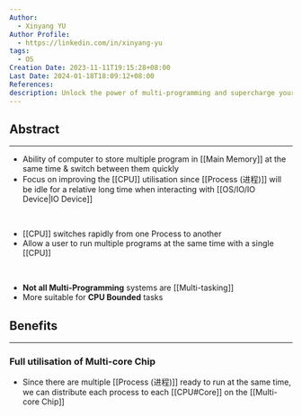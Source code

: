 ```yaml
---
Author:
  - Xinyang YU
Author Profile:
  - https://linkedin.com/in/xinyang-yu
tags:
  - OS
Creation Date: 2023-11-11T19:15:28+08:00
Last Date: 2024-01-18T18:09:12+08:00
References: 
description: Unlock the power of multi-programming and supercharge your computer's performance!
---
```

## Abstract
---
- Ability of computer to store multiple program in [[Main Memory]] at the same time & switch between them quickly 
- Focus on improving the [[CPU]] utilisation since [[Process (进程)]] will be idle for a relative long time when interacting with [[OS/IO/IO Device|IO Device]]
</br>

- [[CPU]] switches rapidly from one Process to another
- Allow a user to run multiple programs at the same time with a single [[CPU]]
</br>

- **Not all Multi-Programming** systems are [[Multi-tasking]]
- More suitable for **CPU Bounded** tasks

## Benefits
---
### Full utilisation of Multi-core Chip
- Since there are multiple [[Process (进程)]] ready to run at the same time, we can distribute each process to each [[CPU#Core]] on the [[Multi-core Chip]]